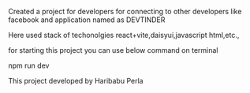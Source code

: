  Created a project for developers for connecting to other developers like facebook and application named as DEVTINDER

 Here used stack of techonolgies react+vite,daisyui,javascript html,etc.,

 for starting this project you can use below command on terminal

 npm run dev


 This project developed by Haribabu Perla